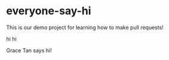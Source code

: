 # everyone-say-hi
This is our demo project for learning how to make pull requests! 

hi hi

Grace Tan says hi!
